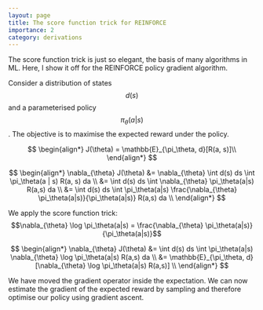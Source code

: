 ```yaml
---
layout: page
title: The score function trick for REINFORCE
importance: 2
category: derivations
---
```


The score function trick is just so elegant, the basis of many algorithms in ML. Here, I show it off for the REINFORCE policy gradient algorithm.

Consider a distribution of states $$d(s)$$ and a 
parameterised policy $$\pi_{\theta}(a | s)$$. The objective is to maximise the expected reward under the policy.

$$
\begin{align*}
  J(\theta) = \mathbb{E}_{\pi_\theta, d}[R(a, s)]\\
\end{align*}
$$

$$
\begin{align*}
  \nabla_{\theta} J(\theta) &= \nabla_{\theta} \int  d(s) ds  \int \pi_\theta(a | s) R(a, s) da \\
  &= \int d(s) ds \int \nabla_{\theta} \pi_\theta(a|s) R(a,s) da \\
  &= \int d(s) ds \int \pi_\theta(a|s) \frac{\nabla_{\theta} \pi_\theta(a|s)}{\pi_\theta(a|s)} R(a,s) da \\
\end{align*}
$$

We apply the score function trick: 
$$\nabla_{\theta} \log \pi_\theta(a|s) = \frac{\nabla_{\theta} \pi_\theta(a|s)}{\pi_\theta(a|s)}$$


$$
\begin{align*}
  \nabla_{\theta} J(\theta) &= \int d(s) ds \int \pi_\theta(a|s) \nabla_{\theta} \log \pi_\theta(a|s) R(a,s) da \\
  &= \mathbb{E}_{\pi_\theta, d}[\nabla_{\theta} \log \pi_\theta(a|s) R(a,s)] \\
\end{align*}
$$

We have moved the gradient operator inside the expectation. We can now estimate the gradient of the expected reward by sampling and therefore optimise our policy using gradient ascent.
